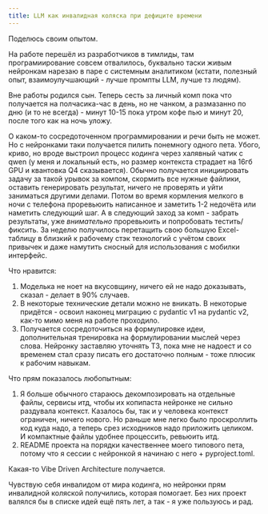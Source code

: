 ```yaml
---
title: LLM как инвалидная коляска при дефиците времени
---
```

Поделюсь своим опытом.

На работе перешёл из разработчиков в тимлиды, там програмиирование совсем отвалилось, буквально таски живым нейронкам нарезаю в паре с системным аналитиком (кстати, полезный опыт, взаимоулучшающий - лучше промпты LLM, лучше тз людям).

Вне работы родился сын. Теперь сесть за личный комп пока что получается на полчасика-час в день, но не чанком, а размазанно по дню (и то не всегда) - минут 10-15 пока утром кофе пью и минут 20, после того как на ночь уложу.

О каком-то сосредоточенном программировании и речи быть не может. Но с нейронками таки получается пилить понемногу одного пета. Убого, криво, но вроде выстроил процесс кодинга через халявный чатик с qwen (у меня и локальный есть, но размер контекста страдает на 16гб GPU и квантовка Q4 сказывается). Обычно получается инициировать задачу за такой урывок за компом, скормить все нужные файлики, оставить генерировать результат, ничего не проверять и уйти заниматься другими делами. Потом во время кормления мелкого в ночи с телефона проревьюить написанное и заметить 1-2 недочёта или наметить следующий шаг. А в следующий заход за комп - забрать результаты, уже *внимательно* проревьюить и попробовать тестить/фиксить. За неделю получилось перетащить свою большую Excel-таблицу в близкий к рабочему стэк технологий с учётом своих привычек и даже намутить сносный для использования с мобилки интерфейс.

Что нравится:

1. Моделька не ноет на вкусовщину, ничего ей не надо доказывать, сказал - делает в 90% случаев.
2. В некоторые технические детали можно не вникать. В некоторые придётся - освоил наконец миграцию с pydantic v1 на pydantic v2, как-то мимо меня на работе проходило.
3. Получается сосредоточиться на формулировке идеи, дополнительная тренировка на формулировании мыслей через слова. Нейронку заставляю уточнять ТЗ, пока мне не надоест и со временем стал сразу писать его достаточно полным - тоже плюсик к рабочим навыкам.

Что прям показалось любопытным:

1. Я больше обычного стараюсь декомпозировать на отдельные файлы, сервисы итд, чтобы их копипаста нейронке не сильно раздувала контекст. Казалось бы, так и у человека контекст ограничен, ничего нового. Но раньше мне легко было проскроллить код куда надо, а теперь срез исходников надо приложить целиком. И компактные файлы удобнее процессить, ревьюить итд.
2. README проекта на порядки качественнее моего типового пета, потому что я сессии с нейронкой я начинаю с него + pyproject.toml.

Какая-то Vibe Driven Architecture получается.

Чувствую себя инвалидом от мира кодинга, но нейронки прям инвалидной коляской получились, которая помогает. Без них проект валялся бы в списке идей ещё пять лет, а так - я уже пользуюсь и рад.
